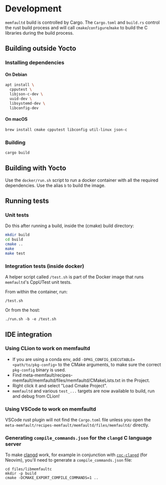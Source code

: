 # Development

`memfaultd` build is controlled by Cargo. The `Cargo.toml` and `build.rs`
control the rust build process and will call `cmake`/`configure`/`make` to build
the C libraries during the build process.

## Building outside Yocto

### Installing dependencies

#### On Debian

```sh
apt install \
  cpputest \
  libjson-c-dev \
  uuid-dev \
  libsystemd-dev \
  libconfig-dev
```

#### On macOS

```sh
brew install cmake cpputest libconfig util-linux json-c
```

### Building

```sh
cargo build
```

## Building with Yocto

Use the `docker/run.sh` script to run a docker container with all the required
dependencies. Use the alias `b` to build the image.

## Running tests

### Unit tests

Do this after running a build, inside the (cmake) build directory:

```sh
mkdir build
cd build
cmake ..
make
make test
```

### Integration tests (inside docker)

A helper script called `/test.sh` is part of the Docker image that runs
`memfaultd`'s CppUTest unit tests.

From within the container, run:

```console
/test.sh
```

Or from the host:

```console
./run.sh -b -e /test.sh
```

## IDE integration

### Using CLion to work on memfaultd

- If you are using a conda env, add
  `-DPKG_CONFIG_EXECUTABLE=<path/to/pkg-config>` to the CMake arguments, to make
  sure the correct `pkg-config` binary is used.
- Find meta-memfault/recipes-memfault/memfaultd/files/memfaultd/CMakeLists.txt
  in the Project.
- Right click it and select "Load Cmake Project".
- `memfaultd` and various `test_...` targets are now available to build, run and
  debug from CLion!

### Using VSCode to work on memfaultd

VSCode rust plugin will not find the `Cargo.toml` file unless you open the
`meta-memfault/recipes-memfault/memfaultd/files/memfaultd/` directly.

### Generating `compile_commands.json` for the `clangd` C language server

To make [clangd](https://clangd.llvm.org) work, for example in conjunction with
[`coc-clangd`](https://github.com/clangd/coc-clangd) (for Neovim), you'll need
to generate a `compile_commands.json` file:

```console
cd files/libmemfaultc
mkdir -p build
cmake -DCMAKE_EXPORT_COMPILE_COMMANDS=1 ..
```
